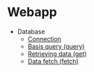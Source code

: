 # Webapp

- Database
  - [Connection](db.connection.md)
  - [Basis query (query)](db.query.md)
  - [Retrieving data (get)](db.get.md)
  - [Data fetch (fetch)](fetch.query.md)